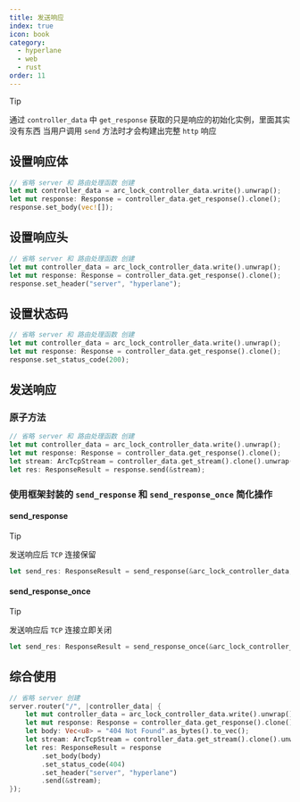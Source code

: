 ```yaml
---
title: 发送响应
index: true
icon: book
category:
  - hyperlane
  - web
  - rust
order: 11
---
```


> [!tip]
> 通过 `controller_data` 中 `get_response` 获取的只是响应的初始化实例，里面其实没有东西
> 当用户调用 `send` 方法时才会构建出完整 `http` 响应

## 设置响应体

```rust
// 省略 server 和 路由处理函数 创建
let mut controller_data = arc_lock_controller_data.write().unwrap();
let mut response: Response = controller_data.get_response().clone();
response.set_body(vec![]);
```

## 设置响应头

```rust
// 省略 server 和 路由处理函数 创建
let mut controller_data = arc_lock_controller_data.write().unwrap();
let mut response: Response = controller_data.get_response().clone();
response.set_header("server", "hyperlane");
```

## 设置状态码

```rust
// 省略 server 和 路由处理函数 创建
let mut controller_data = arc_lock_controller_data.write().unwrap();
let mut response: Response = controller_data.get_response().clone();
response.set_status_code(200);
```

## 发送响应

### 原子方法

```rust
// 省略 server 和 路由处理函数 创建
let mut controller_data = arc_lock_controller_data.write().unwrap();
let mut response: Response = controller_data.get_response().clone();
let stream: ArcTcpStream = controller_data.get_stream().clone().unwrap();
let res: ResponseResult = response.send(&stream);
```

### 使用框架封装的 `send_response` 和 `send_response_once` 简化操作

#### send_response

> [!tip]
> 发送响应后 `TCP` 连接保留

```rust
let send_res: ResponseResult = send_response(&arc_lock_controller_data, 200, "hello hyperlane");
```

#### send_response_once

> [!tip]
> 发送响应后 `TCP` 连接立即关闭

```rust
let send_res: ResponseResult = send_response_once(&arc_lock_controller_data, 200, "hello hyperlane");
```

## 综合使用

```rust
// 省略 server 创建
server.router("/", |controller_data| {
    let mut controller_data = arc_lock_controller_data.write().unwrap();
    let mut response: Response = controller_data.get_response().clone();
    let body: Vec<u8> = "404 Not Found".as_bytes().to_vec();
    let stream: ArcTcpStream = controller_data.get_stream().clone().unwrap();
    let res: ResponseResult = response
        .set_body(body)
        .set_status_code(404)
        .set_header("server", "hyperlane")
        .send(&stream);
});
```

<Bottom />
